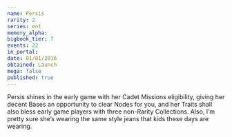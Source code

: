 ```yaml
---
name: Persis
rarity: 2
series: ent
memory_alpha:
bigbook_tier: 7
events: 22
in_portal:
date: 01/01/2016
obtained: Launch
mega: false
published: true
---
```


Persis shines in the early game with her Cadet Missions eligibility, giving her decent Bases an opportunity to clear Nodes for you, and her Traits shall also bless early game players with three non-Rarity Collections. Also, I’m pretty sure she’s wearing the same style jeans that kids these days are wearing.
